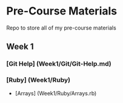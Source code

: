 # Pre-Course Materials

Repo to store all of my pre-course materials

## Week 1

### [Git Help] (Week1/Git/Git-Help.md)
### [Ruby] (Week1/Ruby)
* [Arrays] (Week1/Ruby/Arrays.rb)


